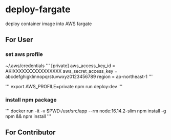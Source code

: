 # deploy-fargate

deploy container image into AWS fargate

## For User

### set aws profile

~/.aws/credentials
'''
[private]
aws_access_key_id = AKIXXXXXXXXXXXXXXXX
aws_secret_access_key = abcdefghigklmnopqrstuvwxyz0123456789
region = ap-northeast-1
'''

'''
export AWS_PROFILE=private
npm run deploy:dev
'''

### install npm package

'''
docker run -it -v $PWD:/usr/src/app --rm node:16.14.2-slim npm install -g npm && npm install
'''

## For Contributor

